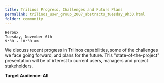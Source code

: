 ```yaml
---
title: Trilinos Progress, Challenges and Future Plans
permalink: trilinos_user_group_2007_abstracts_tuesday_9h30.html
folder: community
---
```


    Heroux  
    Tuesday, November 6th  
    9:30 - 10:30 am  

We discuss recent progress in Trilinos capabilities, some of the challenges we face going forward, and plans for the future. 
This "state-of-the-project" presentation will be of interest to current users, managers and project stakeholders.

**Target Audience: All**
